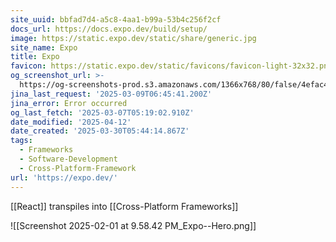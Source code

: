 ```yaml
---
site_uuid: bbfad7d4-a5c8-4aa1-b99a-53b4c256f2cf
docs_url: https://docs.expo.dev/build/setup/
image: https://static.expo.dev/static/share/generic.jpg
site_name: Expo
title: Expo
favicon: https://static.expo.dev/static/favicons/favicon-light-32x32.png
og_screenshot_url: >-
  https://og-screenshots-prod.s3.amazonaws.com/1366x768/80/false/4efac47eec47d1dafe1f0061f66d9e05a4d48f06f02cf8199033fc4668969663.jpeg
jina_last_request: '2025-03-09T06:45:41.200Z'
jina_error: Error occurred
og_last_fetch: '2025-03-07T05:19:02.910Z'
date_modified: '2025-04-12'
date_created: '2025-03-30T05:44:14.867Z'
tags:
  - Frameworks
  - Software-Development
  - Cross-Platform-Framework
url: 'https://expo.dev/'
---
```























































[[React]] transpiles into [[Cross-Platform Frameworks]]

![[Screenshot 2025-02-01 at 9.58.42 PM_Expo--Hero.png]]


